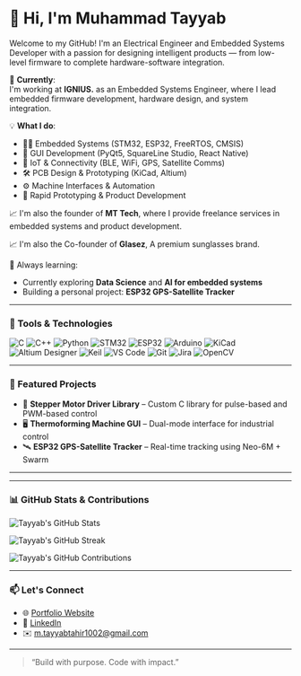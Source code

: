 # 👋 Hi, I'm Muhammad Tayyab

Welcome to my GitHub! I'm an Electrical Engineer and Embedded Systems Developer with a passion for designing intelligent products — from low-level firmware to complete hardware-software integration.

🔧 **Currently**:  
I'm working at **IGNIUS.** as an Embedded Systems Engineer, where I lead embedded firmware development, hardware design, and system integration.

💡 **What I do**:
- 👨‍💻 Embedded Systems (STM32, ESP32, FreeRTOS, CMSIS)
- 📱 GUI Development (PyQt5, SquareLine Studio, React Native)
- 🔌 IoT & Connectivity (BLE, WiFi, GPS, Satellite Comms)
- 🛠 PCB Design & Prototyping (KiCad, Altium)
- ⚙️ Machine Interfaces & Automation
- 🚀 Rapid Prototyping & Product Development

📈 I'm also the founder of **MT Tech**, where I provide freelance services in embedded systems and product development.

📈 I'm also the Co-founder of **Glasez**, A premium sunglasses brand.

🧠 Always learning:  
- Currently exploring **Data Science** and **AI for embedded systems**  
- Building a personal project: **ESP32 GPS-Satellite Tracker**

---

### 🧰 Tools & Technologies

![C](https://img.shields.io/badge/-C-00599C?style=flat&logo=c)
![C++](https://img.shields.io/badge/-C++-00599C?style=flat&logo=cplusplus)
![Python](https://img.shields.io/badge/-Python-3776AB?style=flat&logo=python)
![STM32](https://img.shields.io/badge/-STM32-03234B?style=flat&logo=stmicroelectronics)
![ESP32](https://img.shields.io/badge/-ESP32-000000?style=flat&logo=espressif)
![Arduino](https://img.shields.io/badge/-Arduino-00979D?style=flat&logo=arduino)
![KiCad](https://img.shields.io/badge/-KiCad-314CB6?style=flat&logo=kicad)
![Altium Designer](https://img.shields.io/badge/-Altium-FF6C37?style=flat&logo=altiumdesigner)
![Keil](https://img.shields.io/badge/-Keil-1C1C1C?style=flat&logo=arm)
![VS Code](https://img.shields.io/badge/-VS%20Code-007ACC?style=flat&logo=visual-studio-code)
![Git](https://img.shields.io/badge/-Git-F05032?style=flat&logo=git)
![Jira](https://img.shields.io/badge/-Jira-0052CC?style=flat&logo=jira)
![OpenCV](https://img.shields.io/badge/-Computer%20Vision-5C3EE8?style=flat&logo=opencv)

---

### 📂 Featured Projects

- 🔌 **Stepper Motor Driver Library** – Custom C library for pulse-based and PWM-based control
- 🖥 **Thermoforming Machine GUI** – Dual-mode interface for industrial control
- 🛰 **ESP32 GPS-Satellite Tracker** – Real-time tracking using Neo-6M + Swarm

---

---

### 📊 GitHub Stats & Contributions

![Tayyab's GitHub Stats](https://github-readme-stats.vercel.app/api?username=MuhammadTayyab1002&show_icons=true&theme=default)

![Tayyab's GitHub Streak](https://github-readme-streak-stats.herokuapp.com?user=MuhammadTayyab1002&theme=default)

![Tayyab's GitHub Contributions](https://github-readme-activity-graph.vercel.app/graph?username=MuhammadTayyab1002&theme=light)

---

### 📫 Let's Connect

- 🌐 [Portfolio Website](https://muhammadtayyab1002.github.io/)
- 💼 [LinkedIn](https://www.linkedin.com/in/muhammad-tayyab-eng/)
- ✉️ m.tayyabtahir1002@gmail.com

---

> “Build with purpose. Code with impact.”
